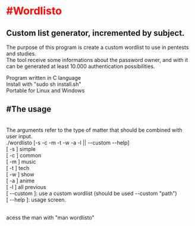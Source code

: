 <h1 style="color:red">#Wordlisto</h1>
<h2>Custom list generator, incremented by subject. </h2>
<p>
The purpose of this program is create a custom wordlist to use in pentests and studies. </br>
The tool receive some informations about the password owner, and with it can be generated at least 10.000 authentication possibilities. </br>
</p>
<p>
Program written in C language</br>
Install with "sudo sh install.sh"</br>
Portable for Linux and Windows</br>
</p>
<p>
<h2> #The usage</h2> </br>
The arguments refer to the type of matter that should be combined with user input. </br>
./wordlisto [-s -c -m -t -w -a -l || --custom <path> --help] </br>
[ -s ] simple<br>
[ -c ] common<br>
[ -m ] music<br>
[ -t ] tech<br>
[ -w ] show<br>
[ -a ] anime<br>
[ -l ] all previous
<br>
[ --custom ]: use a custom wordlist (should be used --custom "path")</br>
[ --help ]: usage screen.
</br>
</br>
</p>
acess the man with "man wordlisto"
